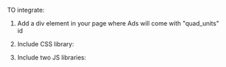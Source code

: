 TO integrate:

1. Add a div element in your page where Ads will come with "quad_units" id 
    <div id="quad_units"></div>

2. Include CSS library:
<link rel="stylesheet" href="https://www.quadrupletech.com/quadRuple.min.css">


3. Include two JS libraries:
<script type="text/javascript" src="https://l2.io/ip.js?var=myip"></script>
<script src="https://www.quadrupletech.com/quadRuple.min.js"></script>